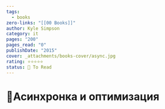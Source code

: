 ```yaml
---
tags:
  - books
zero-links: "[[00 Books]]"
author: Kyle Simpson
category: it
pages: "200"
pages_read: "0"
publishDate: "2015"
cover: _attachments/books-cover/async.jpg
rating: ⭐⭐⭐⭐⭐
status: 📌 To Read
---
```

# 📔Асинхронка и оптимизация